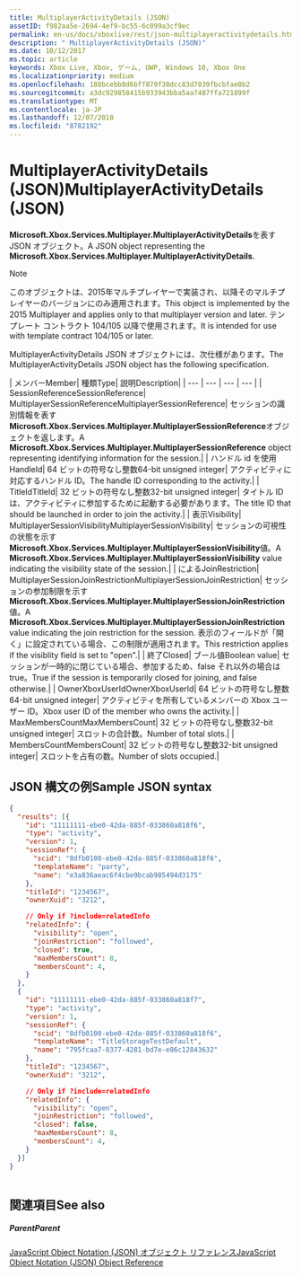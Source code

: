 ```yaml
---
title: MultiplayerActivityDetails (JSON)
assetID: f982aa5e-2694-4ef9-bc55-6c099a3cf9ec
permalink: en-us/docs/xboxlive/rest/json-multiplayeractivitydetails.html
description: " MultiplayerActivityDetails (JSON)"
ms.date: 10/12/2017
ms.topic: article
keywords: Xbox Live, Xbox, ゲーム, UWP, Windows 10, Xbox One
ms.localizationpriority: medium
ms.openlocfilehash: 188bcebb8d6bff879f30dcc83d7039fbcbfae0b2
ms.sourcegitcommit: a3dc929858415b933943bba5aa7487ffa721899f
ms.translationtype: MT
ms.contentlocale: ja-JP
ms.lasthandoff: 12/07/2018
ms.locfileid: "8782192"
---
```

# <a name="multiplayeractivitydetails-json"></a><span data-ttu-id="282b8-104">MultiplayerActivityDetails (JSON)</span><span class="sxs-lookup"><span data-stu-id="282b8-104">MultiplayerActivityDetails (JSON)</span></span>
<span data-ttu-id="282b8-105">**Microsoft.Xbox.Services.Multiplayer.MultiplayerActivityDetails**を表す JSON オブジェクト。</span><span class="sxs-lookup"><span data-stu-id="282b8-105">A JSON object representing the **Microsoft.Xbox.Services.Multiplayer.MultiplayerActivityDetails**.</span></span> 

> [!NOTE] 
> <span data-ttu-id="282b8-106">このオブジェクトは、2015年マルチプレイヤーで実装され、以降そのマルチプレイヤーのバージョンにのみ適用されます。</span><span class="sxs-lookup"><span data-stu-id="282b8-106">This object is implemented by the 2015 Multiplayer and applies only to that multiplayer version and later.</span></span> <span data-ttu-id="282b8-107">テンプレート コントラクト 104/105 以降で使用されます。</span><span class="sxs-lookup"><span data-stu-id="282b8-107">It is intended for use with template contract 104/105 or later.</span></span>  

 
<a id="ID4ES"></a>

  
 
<span data-ttu-id="282b8-108">MultiplayerActivityDetails JSON オブジェクトには、次仕様があります。</span><span class="sxs-lookup"><span data-stu-id="282b8-108">The MultiplayerActivityDetails JSON object has the following specification.</span></span>
 
| <span data-ttu-id="282b8-109">メンバー</span><span class="sxs-lookup"><span data-stu-id="282b8-109">Member</span></span>| <span data-ttu-id="282b8-110">種類</span><span class="sxs-lookup"><span data-stu-id="282b8-110">Type</span></span>| <span data-ttu-id="282b8-111">説明</span><span class="sxs-lookup"><span data-stu-id="282b8-111">Description</span></span>| 
| --- | --- | --- | --- | 
| <span data-ttu-id="282b8-112">SessionReference</span><span class="sxs-lookup"><span data-stu-id="282b8-112">SessionReference</span></span>| <span data-ttu-id="282b8-113">MultiplayerSessionReference</span><span class="sxs-lookup"><span data-stu-id="282b8-113">MultiplayerSessionReference</span></span>| <span data-ttu-id="282b8-114">セッションの識別情報を表す<b>Microsoft.Xbox.Services.Multiplayer.MultiplayerSessionReference</b>オブジェクトを返します。</span><span class="sxs-lookup"><span data-stu-id="282b8-114">A <b>Microsoft.Xbox.Services.Multiplayer.MultiplayerSessionReference</b> object representing identifying information for the session.</span></span>| 
| <span data-ttu-id="282b8-115">ハンドル id を使用</span><span class="sxs-lookup"><span data-stu-id="282b8-115">HandleId</span></span>| <span data-ttu-id="282b8-116">64 ビットの符号なし整数</span><span class="sxs-lookup"><span data-stu-id="282b8-116">64-bit unsigned integer</span></span>| <span data-ttu-id="282b8-117">アクティビティに対応するハンドル ID。</span><span class="sxs-lookup"><span data-stu-id="282b8-117">The handle ID corresponding to the activity.</span></span>| 
| <span data-ttu-id="282b8-118">TitleId</span><span class="sxs-lookup"><span data-stu-id="282b8-118">TitleId</span></span>| <span data-ttu-id="282b8-119">32 ビットの符号なし整数</span><span class="sxs-lookup"><span data-stu-id="282b8-119">32-bit unsigned integer</span></span>| <span data-ttu-id="282b8-120">タイトル ID は、アクティビティに参加するために起動する必要があります。</span><span class="sxs-lookup"><span data-stu-id="282b8-120">The title ID that should be launched in order to join the activity.</span></span>| 
| <span data-ttu-id="282b8-121">表示</span><span class="sxs-lookup"><span data-stu-id="282b8-121">Visibility</span></span>| <span data-ttu-id="282b8-122">MultiplayerSessionVisibility</span><span class="sxs-lookup"><span data-stu-id="282b8-122">MultiplayerSessionVisibility</span></span>| <span data-ttu-id="282b8-123">セッションの可視性の状態を示す<b>Microsoft.Xbox.Services.Multiplayer.MultiplayerSessionVisibility</b>値。</span><span class="sxs-lookup"><span data-stu-id="282b8-123">A <b>Microsoft.Xbox.Services.Multiplayer.MultiplayerSessionVisibility</b> value indicating the visibility state of the session.</span></span>| 
| <span data-ttu-id="282b8-124">による</span><span class="sxs-lookup"><span data-stu-id="282b8-124">JoinRestriction</span></span>| <span data-ttu-id="282b8-125">MultiplayerSessionJoinRestriction</span><span class="sxs-lookup"><span data-stu-id="282b8-125">MultiplayerSessionJoinRestriction</span></span>| <span data-ttu-id="282b8-126">セッションの参加制限を示す<b>Microsoft.Xbox.Services.Multiplayer.MultiplayerSessionJoinRestriction</b>値。</span><span class="sxs-lookup"><span data-stu-id="282b8-126">A <b>Microsoft.Xbox.Services.Multiplayer.MultiplayerSessionJoinRestriction</b> value indicating the join restriction for the session.</span></span> <span data-ttu-id="282b8-127">表示のフィールドが「開く」に設定されている場合、この制限が適用されます。</span><span class="sxs-lookup"><span data-stu-id="282b8-127">This restriction applies if the visiblity field is set to "open".</span></span>| 
| <span data-ttu-id="282b8-128">終了</span><span class="sxs-lookup"><span data-stu-id="282b8-128">Closed</span></span>| <span data-ttu-id="282b8-129">ブール値</span><span class="sxs-lookup"><span data-stu-id="282b8-129">Boolean value</span></span>| <span data-ttu-id="282b8-130">セッションが一時的に閉じている場合、参加するため、false それ以外の場合は true。</span><span class="sxs-lookup"><span data-stu-id="282b8-130">True if the session is temporarily closed for joining, and false otherwise.</span></span>| 
| <span data-ttu-id="282b8-131">OwnerXboxUserId</span><span class="sxs-lookup"><span data-stu-id="282b8-131">OwnerXboxUserId</span></span>| <span data-ttu-id="282b8-132">64 ビットの符号なし整数</span><span class="sxs-lookup"><span data-stu-id="282b8-132">64-bit unsigned integer</span></span>| <span data-ttu-id="282b8-133">アクティビティを所有しているメンバーの Xbox ユーザー ID。</span><span class="sxs-lookup"><span data-stu-id="282b8-133">Xbox user ID of the member who owns the activity.</span></span>| 
| <span data-ttu-id="282b8-134">MaxMembersCount</span><span class="sxs-lookup"><span data-stu-id="282b8-134">MaxMembersCount</span></span>| <span data-ttu-id="282b8-135">32 ビットの符号なし整数</span><span class="sxs-lookup"><span data-stu-id="282b8-135">32-bit unsigned integer</span></span>| <span data-ttu-id="282b8-136">スロットの合計数。</span><span class="sxs-lookup"><span data-stu-id="282b8-136">Number of total slots.</span></span>| 
| <span data-ttu-id="282b8-137">MembersCount</span><span class="sxs-lookup"><span data-stu-id="282b8-137">MembersCount</span></span>| <span data-ttu-id="282b8-138">32 ビットの符号なし整数</span><span class="sxs-lookup"><span data-stu-id="282b8-138">32-bit unsigned integer</span></span>| <span data-ttu-id="282b8-139">スロットを占有の数。</span><span class="sxs-lookup"><span data-stu-id="282b8-139">Number of slots occupied.</span></span>| 
  
<a id="ID4E3D"></a>

 
## <a name="sample-json-syntax"></a><span data-ttu-id="282b8-140">JSON 構文の例</span><span class="sxs-lookup"><span data-stu-id="282b8-140">Sample JSON syntax</span></span>
 

```json
{
  "results": [{
    "id": "11111111-ebe0-42da-885f-033860a818f6",
    "type": "activity",
    "version": 1,
    "sessionRef": {
      "scid": "8dfb0100-ebe0-42da-885f-033860a818f6",
      "templateName": "party",
      "name": "e3a836aeac6f4cbe9bcab985494d3175"
    },
    "titleId": "1234567",
    "ownerXuid": "3212",

    // Only if ?include=relatedInfo
    "relatedInfo": {
      "visibility": "open",
      "joinRestriction": "followed",
      "closed": true,
      "maxMembersCount": 8,
      "membersCount": 4,
    }
  },
  {
    "id": "11111111-ebe0-42da-885f-033860a818f7",
    "type": "activity",
    "version": 1,
    "sessionRef": {
      "scid": "8dfb0100-ebe0-42da-885f-033860a818f6",
      "templateName": "TitleStorageTestDefault",
      "name": "795fcaa7-8377-4281-bd7e-e86c12843632"
    },
    "titleId": "1234567",
    "ownerXuid": "3212",

    // Only if ?include=relatedInfo
    "relatedInfo": {
      "visibility": "open",
      "joinRestriction": "followed",
      "closed": false,
      "maxMembersCount": 8,
      "membersCount": 4,
    }
  }]
}
    
```

  
<a id="ID4EFE"></a>

 
## <a name="see-also"></a><span data-ttu-id="282b8-141">関連項目</span><span class="sxs-lookup"><span data-stu-id="282b8-141">See also</span></span>
 
<a id="ID4EHE"></a>

 
##### <a name="parent"></a><span data-ttu-id="282b8-142">Parent</span><span class="sxs-lookup"><span data-stu-id="282b8-142">Parent</span></span> 

[<span data-ttu-id="282b8-143">JavaScript Object Notation (JSON) オブジェクト リファレンス</span><span class="sxs-lookup"><span data-stu-id="282b8-143">JavaScript Object Notation (JSON) Object Reference</span></span>](atoc-xboxlivews-reference-json.md)

   